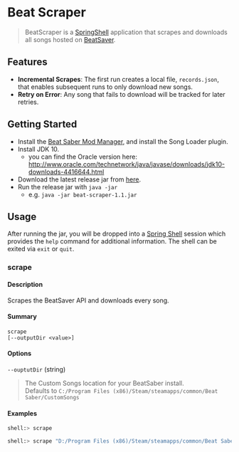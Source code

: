 # Beat Scraper
> BeatScraper is a [SpringShell](https://docs.spring.io/spring-shell/docs/current/reference/htmlsingle/) application that scrapes and downloads all songs hosted on [BeatSaver](https://beatsaver.com). 

## Features
- **Incremental Scrapes**: The first run creates a local file, `records.json`, that enables subsequent runs to only download new songs.
- **Retry on Error**: Any song that fails to download will be tracked for later retries. 

## Getting Started
- Install the [Beat Saber Mod Manager](https://github.com/Umbranoxio/BeatSaberModInstaller/releases), and install the Song Loader plugin.
- Install JDK 10.
  - you can find the Oracle version here:  http://www.oracle.com/technetwork/java/javase/downloads/jdk10-downloads-4416644.html
- Download the latest release jar from [here](https://github.com/ribcakes/beat-scraper/releases).
- Run the release jar with `java -jar `
  - e.g. `java -jar beat-scraper-1.1.jar`

## Usage
After running the jar, you will be dropped into a [Spring Shell](https://docs.spring.io/spring-shell/docs/current/reference/htmlsingle/) session 
which provides the `help` command for additional information. The shell can be exited via `exit` or `quit`.

### scrape
#### Description
Scrapes the BeatSaver API and downloads every song.

#### Summary
```
scrape 
[--outputDir <value>]
```

#### Options

`--ouptutDir` (string)
> The Custom Songs location for your BeatSaber install.   
> Defaults to `C:/Program Files (x86)/Steam/steamapps/common/Beat Saber/CustomSongs`

#### Examples

```bash
shell:> scrape 
```
```bash
shell:> scrape "D:/Program Files (x86)/Steam/steamapps/common/Beat Saber/CustomSongs"
``` 